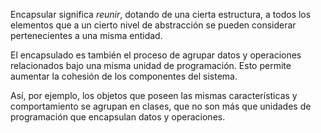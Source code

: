 Encapsular significa _reunir_, dotando de una cierta estructura, a todos los elementos que a un cierto nivel de abstracción se pueden considerar pertenecientes a una misma entidad.

El encapsulado es también el proceso de agrupar datos y operaciones relacionados bajo una misma unidad de programación. Esto permite aumentar la cohesión de los componentes del sistema.

Así, por ejemplo, los objetos que poseen las mismas características y comportamiento se agrupan en clases, que no son más que unidades de programación que encapsulan datos y operaciones.
